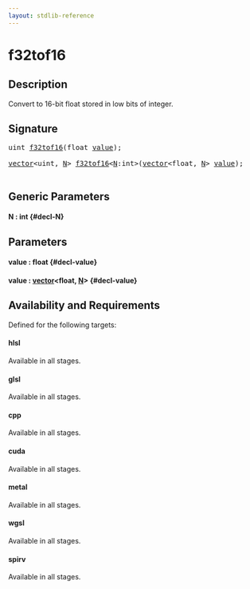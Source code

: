 ```yaml
---
layout: stdlib-reference
---
```


# f32tof16

## Description

Convert to 16-bit float stored in low bits of integer.




## Signature 

<pre>
<span class="code_keyword">uint</span> <a href="/stdlib-reference/global-decls/f32tof16">f32tof16</a>(<span class="code_keyword">float</span> <a href="/stdlib-reference/global-decls/f32tof16#decl-value" class="code_param">value</a>);

<a href="/stdlib-reference/types/vector/index" class="code_type">vector</a>&lt;<span class="code_keyword">uint</span>, <a href="/stdlib-reference/global-decls/f32tof16#decl-N" class="code_var">N</a>&gt; <a href="/stdlib-reference/global-decls/f32tof16">f32tof16</a>&lt;<a href="/stdlib-reference/global-decls/f32tof16#decl-N" class="code_var">N</a>:<span class="code_keyword">int</span>&gt;(<a href="/stdlib-reference/types/vector/index" class="code_type">vector</a>&lt;<span class="code_keyword">float</span>, <a href="/stdlib-reference/global-decls/f32tof16#decl-N" class="code_var">N</a>&gt; <a href="/stdlib-reference/global-decls/f32tof16#decl-value" class="code_param">value</a>);

</pre>

## Generic Parameters

#### N  : int {#decl-N}

## Parameters

#### value  : float {#decl-value}
#### value  : [vector](/stdlib-reference/types/vector/index)\<float, [N](/stdlib-reference/types/vector/index#decl-N)\> {#decl-value}

## Availability and Requirements

Defined for the following targets:

#### hlsl
Available in all stages.

#### glsl
Available in all stages.

#### cpp
Available in all stages.

#### cuda
Available in all stages.

#### metal
Available in all stages.

#### wgsl
Available in all stages.

#### spirv
Available in all stages.




